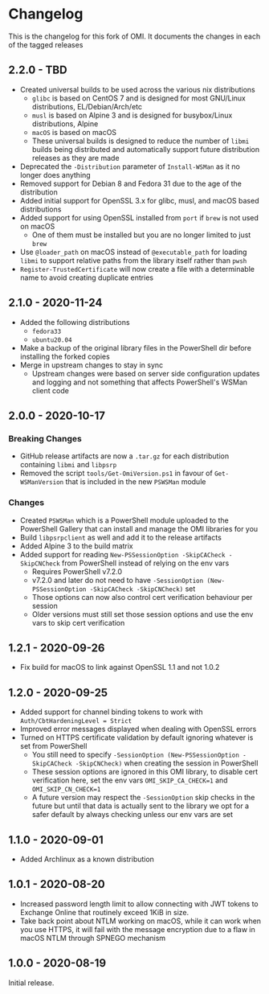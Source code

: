 # Changelog

This is the changelog for this fork of OMI.
It documents the changes in each of the tagged releases

## 2.2.0 - TBD

+ Created universal builds to be used across the various nix distributions
  + `glibc` is based on CentOS 7 and is designed for most GNU/Linux distributions, EL/Debian/Arch/etc
  + `musl` is based on Alpine 3 and is designed for busybox/Linux distributions, Alpine
  + `macOS` is based on macOS
  + These universal builds is designed to reduce the number of `libmi` builds being distributed and automatically support future distribution releases as they are made
+ Deprecated the `-Distribution` parameter of `Install-WSMan` as it no longer does anything
+ Removed support for Debian 8 and Fedora 31 due to the age of the distribution
+ Added initial support for OpenSSL 3.x for glibc, musl, and macOS based distributions
+ Added support for using OpenSSL installed from `port` if `brew` is not used on macOS
  + One of them must be installed but you are no longer limited to just `brew`
+ Use `@loader_path` on macOS instead of `@executable_path` for loading `libmi` to support relative paths from the library itself rather than `pwsh`
+ `Register-TrustedCertificate` will now create a file with a determinable name to avoid creating duplicate entries

## 2.1.0 - 2020-11-24

+ Added the following distributions
  + `fedora33`
  + `ubuntu20.04`
+ Make a backup of the original library files in the PowerShell dir before installing the forked copies
+ Merge in upstream changes to stay in sync
  + Upstream changes were based on server side configuration updates and logging and not something that affects PowerShell's WSMan client code

## 2.0.0 - 2020-10-17

### Breaking Changes

+ GitHub release artifacts are now a `.tar.gz` for each distribution containing `libmi` and `libpsrp`
+ Removed the script `tools/Get-OmiVersion.ps1` in favour of `Get-WSManVersion` that is included in the new `PSWSMan` module

### Changes

+ Created `PSWSMan` which is a PowerShell module uploaded to the PowerShell Gallery that can install and manage the OMI libraries for you
+ Build `libpsrpclient` as well and add it to the release artifacts
+ Added Alpine 3 to the build matrix
+ Added support for reading `New-PSSessionOption -SkipCACheck -SkipCNCheck` from PowerShell instead of relying on the env vars
  + Requires PowerShell v7.2.0
  + v7.2.0 and later do not need to have `-SessionOption (New-PSSessionOption -SkipCACheck -SkipCNCheck)` set
  + Those options can now also control cert verification behaviour per session
  + Older versions must still set those session options and use the env vars to skip cert verification

## 1.2.1 - 2020-09-26

+ Fix build for macOS to link against OpenSSL 1.1 and not 1.0.2

## 1.2.0 - 2020-09-25

+ Added support for channel binding tokens to work with `Auth/CbtHardeningLevel = Strict`
+ Improved error messages displayed when dealing with OpenSSL errors
+ Turned on HTTPS certificate validation by default ignoring whatever is set from PowerShell
  + You still need to specify `-SessionOption (New-PSSessionOption -SkipCACheck -SkipCNCheck)` when creating the session in PowerShell
  + These session options are ignored in this OMI library, to disable cert verification here, set the env vars `OMI_SKIP_CA_CHECK=1` and `OMI_SKIP_CN_CHECK=1`
  + A future version may respect the `-SessionOption` skip checks in the future but until that data is actually sent to the library we opt for a safer default by always checking unless our env vars are set

## 1.1.0 - 2020-09-01

+ Added Archlinux as a known distribution

## 1.0.1 - 2020-08-20

+ Increased password length limit to allow connecting with JWT tokens to Exchange Online that routinely exceed 1KiB in size.
+ Take back point about NTLM working on macOS, while it can work when you use HTTPS, it will fail with the message encryption due to a flaw in macOS NTLM through SPNEGO mechanism

## 1.0.0 - 2020-08-19

Initial release.

